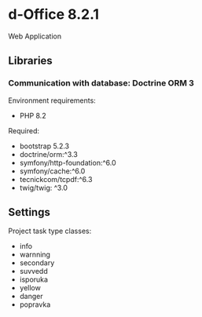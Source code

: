 # d-Office 8.2.1

Web Application

## Libraries

### Communication with database: Doctrine ORM 3

Environment requirements:
* PHP 8.2

Required:
* bootstrap 5.2.3
* doctrine/orm:^3.3
* symfony/http-foundation:^6.0
* symfony/cache:^6.0
* tecnickcom/tcpdf:^6.3
* twig/twig: ^3.0

## Settings

Project task type classes:
* info
* warnning
* secondary
* suvvedd
* isporuka
* yellow
* danger
* popravka
